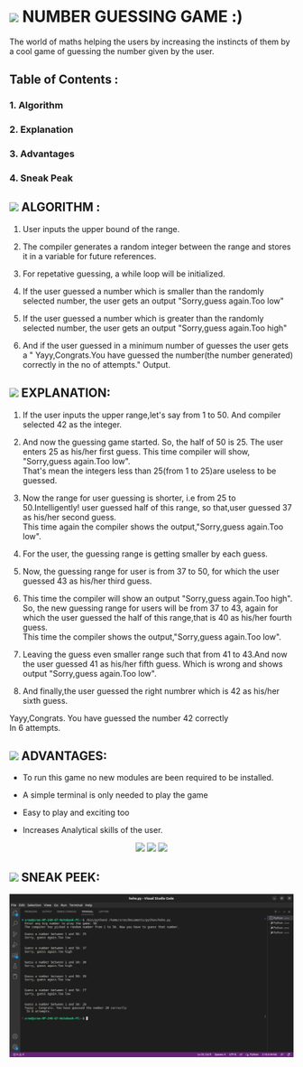 # <img src="https://img.icons8.com/plumpy/50/000000/123--v1.png"/> NUMBER GUESSING GAME :)

The world of maths helping the users by increasing the instincts of them by a cool game of guessing the number given by the user.

## Table of Contents :
### 1. Algorithm
### 2. Explanation
### 3. Advantages
### 4. Sneak Peak



## <img src="https://img.icons8.com/color/20/000000/code.png"/> ALGORITHM :
1. User inputs the upper bound of the range.

2. The compiler generates a random integer between the range and stores it in a variable for future references.

3. For repetative guessing, a while loop will be initialized.

4. If the user guessed a number which is smaller than the randomly selected number, the user gets an output "Sorry,guess again.Too low"

5. If the user guessed a number which is greater than the randomly selected number, the user gets an output "Sorry,guess again.Too high"

6. And if the user guessed in a minimum number of guesses the user gets a " Yayy,Congrats.You have guessed the number(the number generated) correctly in the no of attempts." Output.

## <img src="https://img.icons8.com/material-rounded/20/000000/high-importance.png"/> EXPLANATION:
1. If the user inputs the upper range,let's say from 1 to 50. And compiler selected 42 as the integer.

2. And now the guessing game started. So, the half of 50 is 25. The user enters 25 as his/her first guess. This time compiler will show, "Sorry,guess again.Too low".  
That's mean the integers less than 25(from 1 to 25)are useless to be guessed.

3. Now the range for user guessing is shorter, i.e from 25 to 50.Intelligently! user guessed half of this range, so that,user guessed 37 as his/her second guess.  
This time again the compiler shows the output,"Sorry,guess again.Too low".

4. For the user, the guessing range is getting smaller by each guess.

5. Now, the guessing range for user is from 37 to 50, for which the user guessed 43 as his/her third guess.

6. This time the compiler will show an output "Sorry,guess again.Too high". So, the new guessing range for users will be from 37 to 43, again for which the user guessed the half of this range,that is 40 as his/her fourth guess.  
This time the compiler shows the output,"Sorry,guess again.Too low".

7. Leaving the guess even smaller range such that from 41 to 43.And now the user guessed 41 as his/her fifth guess. Which is wrong and shows output "Sorry,guess again.Too low".

8. And finally,the user guessed the right numbrer which is 42 as his/her sixth guess.

Yayy,Congrats. You have guessed the number 42 correctly  
In 6 attempts.

## <img src="https://img.icons8.com/external-flaticons-flat-flat-icons/24/000000/external-advantage-alternative-medicine-flaticons-flat-flat-icons.png"/> ADVANTAGES:
- To run this game no new modules are been required to be installed.

- A simple terminal is only needed to play the game

- Easy to play and exciting too

- Increases Analytical skills of the user.

<div align=center>  
<img src="https://img.icons8.com/fluency/48/000000/python.png"/> 
<img src="https://img.icons8.com/external-sbts2018-solid-sbts2018/48/000000/external-terminal-basic-ui-elements-2.4-sbts2018-solid-sbts2018.png"/>
<img src="https://img.icons8.com/external-flaticons-lineal-color-flat-icons/54/000000/external-analytics-resume-flaticons-lineal-color-flat-icons.png"/>
</div>

## <img src="https://img.icons8.com/ios-filled/18/000000/picture.png"/> SNEAK PEEK:
![](guess.jpeg)